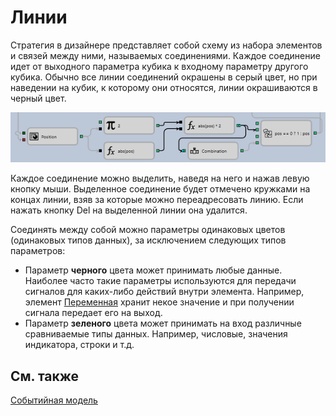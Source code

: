 # Линии

Стратегия в дизайнере представляет собой схему из набора элементов и связей между ними, называемых соединениями. Каждое соединение идет от выходного параметра кубика к входному параметру другого кубика. Обычно все линии соединений окрашены в серый цвет, но при наведении на кубик, к которому они относятся, линии окрашиваются в черный цвет.

![Designer Line 00](../../../../images/designer_line_00.png)

Каждое соединение можно выделить, наведя на него и нажав левую кнопку мыши. Выделенное соединение будет отмечено кружками на концах линии, взяв за которые можно переадресовать линию. Если нажать кнопку Del на выделенной линии она удалится.

Соединять между собой можно параметры одинаковых цветов (одинаковых типов данных), за исключением следующих типов параметров:

- Параметр **черного** цвета может принимать любые данные. Наиболее часто такие параметры используются для передачи сигналов для каких\-либо действий внутри элемента. Например, элемент [Переменная](elements/data_sources/variable.md) хранит некое значение и при получении сигнала передает его на выход.
- Параметр **зеленого** цвета может принимать на вход различные сравниваемые типы данных. Например, числовые, значения индикатора, строки и т.д.

## См. также

[Событийная модель](event_model.md)
